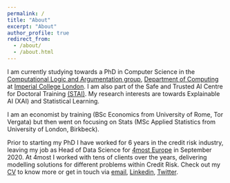 ```yaml
---
permalink: /
title: "About"
excerpt: "About"
author_profile: true
redirect_from: 
  - /about/
  - /about.html
---
```


I am currently studying towards a PhD in Computer Science in the [Computational Logic and Argumentation group](https://clarg.doc.ic.ac.uk/), [Department of Computing](https://www.imperial.ac.uk/computing) at
[Imperial College London](https://www.imperial.ac.uk). I am also part of the Safe and Trusted AI Centre for Doctoral Training [(STAI)](https://safeandtrustedai.org). My research interests are towards Explainable AI (XAI) and Statistical Learning.

I am an economist by training (BSc Economics from University of Rome, Tor Vergata) but then went on focusing on Stats (MSc Applied Statistics from University of London, Birkbeck).

Prior to starting my PhD I have worked for 6 years in the credit risk industry, leaving my job as Head of Data Science for [4most Europe](https://www.4-most.co.uk/machine-learning) in September 2020. At 4most I worked with tens of clients over the years, delivering modelling solutions for different problems within Credit Risk. Check out my [CV](CV) to know more or get in touch via [email](mailto:fabrizio@imperial.ac.uk), [Linkedin](https://www.linkedin.com/in/fabriziorusso), [Twitter](https://twitter.com/FabrizioRuss0).


